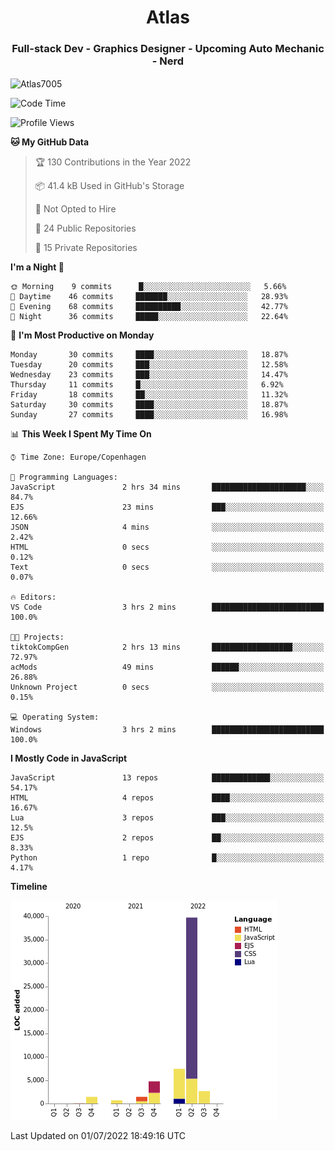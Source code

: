 <h1 align="center">Atlas</h1>
<h3 align="center">Full-stack Dev - Graphics Designer - Upcoming Auto Mechanic - Nerd</h3>

<p><img align="center" src="https://github-readme-stats.vercel.app/api/top-langs?username=Atlas7005&show_icons=true&locale=en&layout=compact" alt="Atlas7005" /></p>

<!--START_SECTION:waka-->
![Code Time](http://img.shields.io/badge/Code%20Time-580%20hrs%2047%20mins-blue)

![Profile Views](http://img.shields.io/badge/Profile%20Views-0-blue)

**🐱 My GitHub Data** 

> 🏆 130 Contributions in the Year 2022
 > 
> 📦 41.4 kB Used in GitHub's Storage 
 > 
> 🚫 Not Opted to Hire
 > 
> 📜 24 Public Repositories 
 > 
> 🔑 15 Private Repositories  
 > 
**I'm a Night 🦉** 

```text
🌞 Morning    9 commits      █░░░░░░░░░░░░░░░░░░░░░░░░   5.66% 
🌆 Daytime    46 commits     ███████░░░░░░░░░░░░░░░░░░   28.93% 
🌃 Evening    68 commits     ██████████░░░░░░░░░░░░░░░   42.77% 
🌙 Night      36 commits     █████░░░░░░░░░░░░░░░░░░░░   22.64%

```
📅 **I'm Most Productive on Monday** 

```text
Monday       30 commits     ████░░░░░░░░░░░░░░░░░░░░░   18.87% 
Tuesday      20 commits     ███░░░░░░░░░░░░░░░░░░░░░░   12.58% 
Wednesday    23 commits     ███░░░░░░░░░░░░░░░░░░░░░░   14.47% 
Thursday     11 commits     █░░░░░░░░░░░░░░░░░░░░░░░░   6.92% 
Friday       18 commits     ██░░░░░░░░░░░░░░░░░░░░░░░   11.32% 
Saturday     30 commits     ████░░░░░░░░░░░░░░░░░░░░░   18.87% 
Sunday       27 commits     ████░░░░░░░░░░░░░░░░░░░░░   16.98%

```


📊 **This Week I Spent My Time On** 

```text
⌚︎ Time Zone: Europe/Copenhagen

💬 Programming Languages: 
JavaScript               2 hrs 34 mins       █████████████████████░░░░   84.7% 
EJS                      23 mins             ███░░░░░░░░░░░░░░░░░░░░░░   12.66% 
JSON                     4 mins              ░░░░░░░░░░░░░░░░░░░░░░░░░   2.42% 
HTML                     0 secs              ░░░░░░░░░░░░░░░░░░░░░░░░░   0.12% 
Text                     0 secs              ░░░░░░░░░░░░░░░░░░░░░░░░░   0.07%

🔥 Editors: 
VS Code                  3 hrs 2 mins        █████████████████████████   100.0%

🐱‍💻 Projects: 
tiktokCompGen            2 hrs 13 mins       ██████████████████░░░░░░░   72.97% 
acMods                   49 mins             ██████░░░░░░░░░░░░░░░░░░░   26.88% 
Unknown Project          0 secs              ░░░░░░░░░░░░░░░░░░░░░░░░░   0.15%

💻 Operating System: 
Windows                  3 hrs 2 mins        █████████████████████████   100.0%

```

**I Mostly Code in JavaScript** 

```text
JavaScript               13 repos            █████████████░░░░░░░░░░░░   54.17% 
HTML                     4 repos             ████░░░░░░░░░░░░░░░░░░░░░   16.67% 
Lua                      3 repos             ███░░░░░░░░░░░░░░░░░░░░░░   12.5% 
EJS                      2 repos             ██░░░░░░░░░░░░░░░░░░░░░░░   8.33% 
Python                   1 repo              █░░░░░░░░░░░░░░░░░░░░░░░░   4.17%

```


**Timeline**

![Chart not found](https://raw.githubusercontent.com/Atlas7005/Atlas7005/master/charts/bar_graph.png) 


 Last Updated on 01/07/2022 18:49:16 UTC
<!--END_SECTION:waka-->
